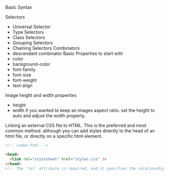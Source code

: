 Basic Syntax

Selectors
- Universal Selector
- Type Selectors
- Class Selectors
- Grouping Selectors
- Chaining Selectors
Combinators
- descendant combinator
Basic Properties to start with
- color
- background-color
- font-family
- font-size
- font-weight
- text-align

Image height and width
properties
- height
- width
if you wanted to keep an images aspect ratio. set the height to auto and adjust the width property. 

Linking an external CSS file to HTML. This is the preferred and most common method. although you can add styles directly to the head of an html file, or directly on a specific html element.
```html
<!-- index.html -->

<head>
  <link rel="stylesheet" href="styles.css" />
</head>
<!-- The `rel` attribute is required, and it specifies the relationship between the HTML file and the linked file.-->
```
